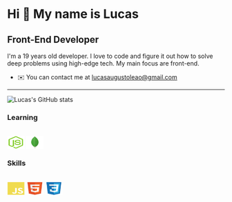 Hi 👋 My name is Lucas
==========================

Front-End Developer
------------------------------

I'm a 19 years old developer. I love to code and figure it out how to solve deep problems using high-edge tech. My main focus are front-end.
* ✉️  You can contact me at [lucasaugustoleao@gmail.com](mailto:lucasaugustoleao@gmail.com)

------------------------------

![Lucas's GitHub stats](https://github-readme-stats.vercel.app/api?username=imafancydev&count_private=true&show_icons=true&theme=onedark)

### Learning
<div style="display: inline_block"><br>
  <img align="center" alt="Lucas-Node" height="30" width="40" src="https://raw.githubusercontent.com/devicons/devicon/master/icons/nodejs/nodejs-original.svg">
  <img align="center" alt="Lucas-Mongodb" height="30" width="40" src="https://raw.githubusercontent.com/devicons/devicon/master/icons/mongodb/mongodb-original.svg">
  </div>
  
### Skills

<div style="display: inline_block"><br>
  <img align="center" alt="Lucas-Js" height="30" width="40" src="https://raw.githubusercontent.com/devicons/devicon/master/icons/javascript/javascript-plain.svg">
  <img align="center" alt="Lucas-HTML" height="30" width="40" src="https://raw.githubusercontent.com/devicons/devicon/master/icons/html5/html5-original.svg">
  <img align="center" alt="Lucas-CSS" height="30" width="40" src="https://raw.githubusercontent.com/devicons/devicon/master/icons/css3/css3-original.svg">
</div>
  

